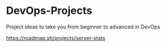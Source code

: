 # DevOps-Projects
Project ideas to take you from beginner to advanced in DevOps

https://roadmap.sh/projects/server-stats
